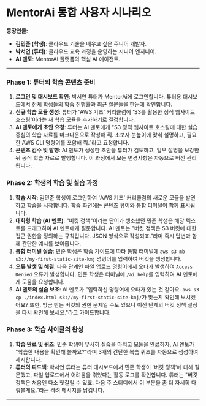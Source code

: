 # MentorAi 통합 사용자 시나리오

**등장인물:**
*   **김민준 (학생)**: 클라우드 기술을 배우고 싶은 주니어 개발자.
*   **박서연 (튜터)**: 클라우드 교육 과정을 운영하는 시니어 엔지니어.
*   **AI 멘토**: MentorAi 플랫폼의 핵심 AI 에이전트.

---

### **Phase 1: 튜터의 학습 콘텐츠 준비**

1.  **로그인 및 대시보드 확인**: 박서연 튜터가 MentorAi에 로그인합니다. 튜터용 대시보드에서 전체 학생들의 학습 진행률과 최근 질문들을 한눈에 확인합니다.
2.  **신규 학습 모듈 생성**: 튜터가 'AWS 기초' 커리큘럼에 'S3를 활용한 정적 웹사이트 호스팅'이라는 새 학습 모듈을 추가하기로 결정합니다.
3.  **AI 멘토에게 초안 요청**: 튜터는 AI 멘토에게 "S3 정적 웹사이트 호스팅에 대한 실습 중심의 학습 자료를 마크다운으로 작성해 줘. 초보자 눈높이에 맞춰 설명하고, 필요한 AWS CLI 명령어를 포함해 줘."라고 요청합니다.
4.  **콘텐츠 검수 및 발행**: AI 멘토가 생성한 초안을 튜터가 검토하고, 일부 설명을 보강한 뒤 공식 학습 자료로 발행합니다. 이 과정에서 모든 변경사항은 자동으로 버전 관리됩니다.

### **Phase 2: 학생의 학습 및 실습 과정**

1.  **학습 시작**: 김민준 학생이 로그인하여 'AWS 기초' 커리큘럼의 새로운 모듈을 발견하고 학습을 시작합니다. 학습 화면에는 콘텐츠 뷰어와 통합 터미널이 함께 표시됩니다.
2.  **대화형 학습 (AI 멘토)**: "버킷 정책"이라는 단어가 생소했던 민준 학생은 해당 텍스트를 드래그하여 AI 멘토에게 질문합니다. AI 멘토는 "버킷 정책은 S3 버킷에 대한 접근 권한을 정의하는 규칙입니다. JSON 형식으로 작성되죠."라며 즉시 답변과 함께 간단한 예시를 보여줍니다.
3.  **통합 터미널 실습**: 민준 학생은 학습 가이드에 따라 통합 터미널에 `aws s3 mb s3://my-first-static-site-kmj` 명령어를 입력하여 버킷을 생성합니다.
4.  **오류 발생 및 해결**: 다음 단계인 파일 업로드 명령어에서 오타가 발생하여 `Access Denied` 오류가 발생합니다. 민준 학생은 터미널에 `/ai help`를 입력하여 AI 멘토에게 도움을 요청합니다.
5.  **AI 멘토의 실습 보조**: AI 멘토가 "입력하신 명령어에 오타가 있는 것 같아요. `aws s3 cp ./index.html s3://my-first-static-site-kmj/`가 맞는지 확인해 보시겠어요? 또한, 방금 만든 버킷의 권한 문제일 수도 있으니 이전 단계의 버킷 정책 설정을 다시 확인해 보세요."라고 가이드합니다.

### **Phase 3: 학습 사이클의 완성**

1.  **학습 완료 및 퀴즈**: 민준 학생이 무사히 실습을 마치고 모듈을 완료하자, AI 멘토가 "학습한 내용을 확인해 볼까요?"라며 3개의 간단한 복습 퀴즈를 자동으로 생성하여 제시합니다.
2.  **튜터의 피드백**: 박서연 튜터는 튜터 대시보드에서 민준 학생이 '버킷 정책'에 대해 질문했고, 파일 업로드에서 어려움을 겪었다는 활동 로그를 확인합니다. 튜터는 "버킷 정책은 처음엔 다소 헷갈릴 수 있죠. 다음 주 스터디에서 이 부분을 좀 더 자세히 다뤄볼게요."라는 격려 메시지를 남깁니다.

---